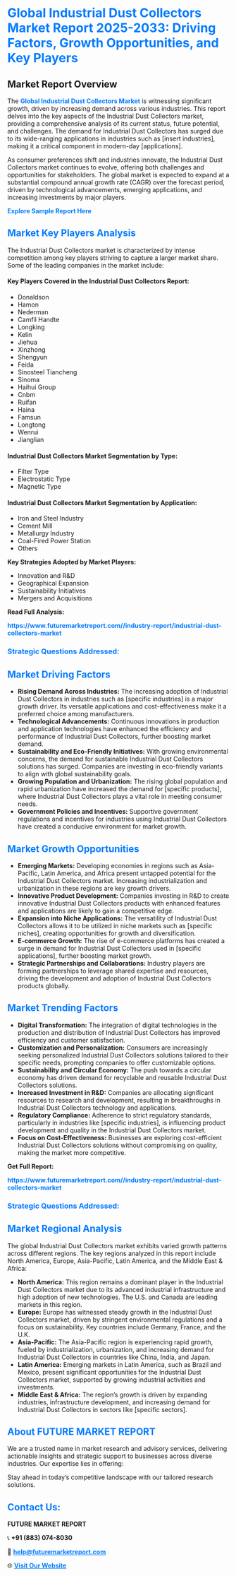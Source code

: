 <h1 style="color: #007BFF;">Global Industrial Dust Collectors Market Report 2025-2033: Driving Factors, Growth Opportunities, and Key Players</h1>

<section id="overview">
<h2>Market Report Overview</h2>
<p>The <a href="https://www.futuremarketreport.com//industry-report/industrial-dust-collectors-market" style="color: #007BFF; text-decoration: none;"><strong>Global Industrial Dust Collectors Market</strong></a> is witnessing significant growth, driven by increasing demand across various industries. This report delves into the key aspects of the Industrial Dust Collectors market, providing a comprehensive analysis of its current status, future potential, and challenges. The demand for Industrial Dust Collectors has surged due to its wide-ranging applications in industries such as [insert industries], making it a critical component in modern-day [applications].</p>
<p>As consumer preferences shift and industries innovate, the Industrial Dust Collectors market continues to evolve, offering both challenges and opportunities for stakeholders. The global market is expected to expand at a substantial compound annual growth rate (CAGR) over the forecast period, driven by technological advancements, emerging applications, and increasing investments by major players.</p>
</section>

<section id="overview">
<p><a href="https://www.futuremarketreport.com//request-sample/reportId=83490" style="color: #007BFF; text-decoration: none;"><strong>Explore Sample Report Here</strong></a></p>
</section>

<section id="key-players">
<h2 style="color: #007BFF;">Market Key Players Analysis</h2>
<p>The Industrial Dust Collectors market is characterized by intense competition among key players striving to capture a larger market share. Some of the leading companies in the market include:</p>
<h4>Key Players Covered in the Industrial Dust Collectors Report:</h4>
<ul><li>Donaldson</li><li>Hamon</li><li>Nederman</li><li>Camfil Handte</li><li>Longking</li><li>Kelin</li><li>Jiehua</li><li>Xinzhong</li><li>Shengyun</li><li>Feida</li><li>Sinosteel Tiancheng</li><li>Sinoma</li><li>Haihui Group</li><li>Cnbm</li><li>Ruifan</li><li>Haina</li><li>Famsun</li><li>Longtong</li><li>Wenrui</li><li>Jianglian</li></ul>
<h4>Industrial Dust Collectors Market Segmentation by Type:</h4>
<ul><li>Filter Type</li><li>Electrostatic Type</li><li>Magnetic Type</li></ul>

<h4>Industrial Dust Collectors Market Segmentation by Application:</h4>
<ul><li>Iron and Steel Industry</li><li>Cement Mill</li><li>Metallurgy Industry</li><li>Coal-Fired Power Station</li><li>Others</li></ul>
<p><strong>Key Strategies Adopted by Market Players:</strong></p>
<ul>
<li>Innovation and R&D</li>
<li>Geographical Expansion</li>
<li>Sustainability Initiatives</li>
<li>Mergers and Acquisitions</li>
</ul>
</section>

<section>
<p><strong>Read Full Analysis: </strong></p><a href="https://www.futuremarketreport.com//industry-report/industrial-dust-collectors-market" style="color: #007BFF; text-decoration: none;"><strong>https://www.futuremarketreport.com//industry-report/industrial-dust-collectors-market</strong></a>
<h3 style="color: #007BFF;">Strategic Questions Addressed:</h3>
</section>

<section id="driving-factors">
<h2 style="color: #007BFF;">Market Driving Factors</h2>
<ul>
<li><strong>Rising Demand Across Industries:</strong> The increasing adoption of Industrial Dust Collectors in industries such as [specific industries] is a major growth driver. Its versatile applications and cost-effectiveness make it a preferred choice among manufacturers.</li>
<li><strong>Technological Advancements:</strong> Continuous innovations in production and application technologies have enhanced the efficiency and performance of Industrial Dust Collectors, further boosting market demand.</li>
<li><strong>Sustainability and Eco-Friendly Initiatives:</strong> With growing environmental concerns, the demand for sustainable Industrial Dust Collectors solutions has surged. Companies are investing in eco-friendly variants to align with global sustainability goals.</li>
<li><strong>Growing Population and Urbanization:</strong> The rising global population and rapid urbanization have increased the demand for [specific products], where Industrial Dust Collectors plays a vital role in meeting consumer needs.</li>
<li><strong>Government Policies and Incentives:</strong> Supportive government regulations and incentives for industries using Industrial Dust Collectors have created a conducive environment for market growth.</li>
</ul>
</section>

<section id="growth-opportunities">
<h2 style="color: #007BFF;">Market Growth Opportunities</h2>
<ul>
<li><strong>Emerging Markets:</strong> Developing economies in regions such as Asia-Pacific, Latin America, and Africa present untapped potential for the Industrial Dust Collectors market. Increasing industrialization and urbanization in these regions are key growth drivers.</li>
<li><strong>Innovative Product Development:</strong> Companies investing in R&D to create innovative Industrial Dust Collectors products with enhanced features and applications are likely to gain a competitive edge.</li>
<li><strong>Expansion into Niche Applications:</strong> The versatility of Industrial Dust Collectors allows it to be utilized in niche markets such as [specific niches], creating opportunities for growth and diversification.</li>
<li><strong>E-commerce Growth:</strong> The rise of e-commerce platforms has created a surge in demand for Industrial Dust Collectors used in [specific applications], further boosting market growth.</li>
<li><strong>Strategic Partnerships and Collaborations:</strong> Industry players are forming partnerships to leverage shared expertise and resources, driving the development and adoption of Industrial Dust Collectors products globally.</li>
</ul>
</section>

<section id="trending-factors">
<h2 style="color: #007BFF;">Market Trending Factors</h2>
<ul>
<li><strong>Digital Transformation:</strong> The integration of digital technologies in the production and distribution of Industrial Dust Collectors has improved efficiency and customer satisfaction.</li>
<li><strong>Customization and Personalization:</strong> Consumers are increasingly seeking personalized Industrial Dust Collectors solutions tailored to their specific needs, prompting companies to offer customizable options.</li>
<li><strong>Sustainability and Circular Economy:</strong> The push towards a circular economy has driven demand for recyclable and reusable Industrial Dust Collectors solutions.</li>
<li><strong>Increased Investment in R&D:</strong> Companies are allocating significant resources to research and development, resulting in breakthroughs in Industrial Dust Collectors technology and applications.</li>
<li><strong>Regulatory Compliance:</strong> Adherence to strict regulatory standards, particularly in industries like [specific industries], is influencing product development and quality in the Industrial Dust Collectors market.</li>
<li><strong>Focus on Cost-Effectiveness:</strong> Businesses are exploring cost-efficient Industrial Dust Collectors solutions without compromising on quality, making the market more competitive.</li>
</ul>
</section>

<section>
<p><strong>Get Full Report: </strong></p><a href="https://www.futuremarketreport.com//industry-report/industrial-dust-collectors-market" style="color: #007BFF; text-decoration: none;"><strong>https://www.futuremarketreport.com//industry-report/industrial-dust-collectors-market</strong></a>
<h3 style="color: #007BFF;">Strategic Questions Addressed:</h3>
</section>


<section id="regional-analysis">
<h2 style="color: #007BFF;">Market Regional Analysis</h2>
<p>The global Industrial Dust Collectors market exhibits varied growth patterns across different regions. The key regions analyzed in this report include North America, Europe, Asia-Pacific, Latin America, and the Middle East & Africa:</p>
<ul>
<li><strong>North America:</strong> This region remains a dominant player in the Industrial Dust Collectors market due to its advanced industrial infrastructure and high adoption of new technologies. The U.S. and Canada are leading markets in this region.</li>
<li><strong>Europe:</strong> Europe has witnessed steady growth in the Industrial Dust Collectors market, driven by stringent environmental regulations and a focus on sustainability. Key countries include Germany, France, and the U.K.</li>
<li><strong>Asia-Pacific:</strong> The Asia-Pacific region is experiencing rapid growth, fueled by industrialization, urbanization, and increasing demand for Industrial Dust Collectors in countries like China, India, and Japan.</li>
<li><strong>Latin America:</strong> Emerging markets in Latin America, such as Brazil and Mexico, present significant opportunities for the Industrial Dust Collectors market, supported by growing industrial activities and investments.</li>
<li><strong>Middle East & Africa:</strong> The region’s growth is driven by expanding industries, infrastructure development, and increasing demand for Industrial Dust Collectors in sectors like [specific sectors].</li>
</ul>
</section>

<footer>
<h2 style="color: #007BFF;">About FUTURE MARKET REPORT</h2>
<p>We are a trusted name in market research and advisory services, delivering actionable insights and strategic support to businesses across diverse industries. Our expertise lies in offering:</p>

<p>Stay ahead in today’s competitive landscape with our tailored research solutions.</p>

<h2 style="color: #007BFF;">Contact Us:</h2>
<p><strong>FUTURE MARKET REPORT</strong></p>
<p>📞 <strong>+91 (883) 074-8030</strong></p>
<p>📧 <strong><a href="mailto:help@futuremarketreport.com" style="color: #007BFF;">help@futuremarketreport.com</a></strong></p>
<p>🌐 <strong><a href="https://www.futuremarketreport.com/" style="color: #007BFF;">Visit Our Website</a></strong></p>
</footer>